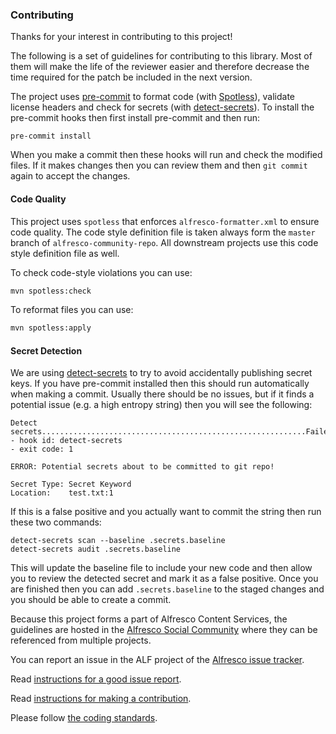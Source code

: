 ### Contributing
Thanks for your interest in contributing to this project!

The following is a set of guidelines for contributing to this library. Most of them will make the life of the reviewer easier and therefore decrease the time required for the patch be included in the next version.

The project uses [pre-commit](https://pre-commit.com/) to format code (with [Spotless](https://github.com/diffplug/spotless)), validate license headers and check for secrets (with [detect-secrets](https://github.com/Yelp/detect-secrets)). To install the pre-commit hooks then first install pre-commit and then run:
```shell
pre-commit install
```
When you make a commit then these hooks will run and check the modified files. If it makes changes then you can review them and then `git commit` again to accept the changes.

#### Code Quality
This project uses `spotless` that enforces `alfresco-formatter.xml` to ensure code quality. 
The code style definition file is taken always form the `master` branch of `alfresco-community-repo`. 
All downstream projects use this code style definition file as well. 

To check code-style violations you can use:
```bash
mvn spotless:check
```
To reformat files you can use:
```bash
mvn spotless:apply
```

#### Secret Detection

We are using [detect-secrets](https://github.com/Yelp/detect-secrets) to try to avoid accidentally publishing secret keys.
If you have pre-commit installed then this should run automatically when making a commit. Usually there should be no issues,
but if it finds a potential issue (e.g. a high entropy string) then you will see the following:

```shell
Detect secrets...........................................................Failed
- hook id: detect-secrets
- exit code: 1

ERROR: Potential secrets about to be committed to git repo!

Secret Type: Secret Keyword
Location:    test.txt:1
```

If this is a false positive and you actually want to commit the string then run these two commands:

```shell
detect-secrets scan --baseline .secrets.baseline
detect-secrets audit .secrets.baseline
```

This will update the baseline file to include your new code and then allow you to review the detected secret and mark it as a false positive.
Once you are finished then you can add `.secrets.baseline` to the staged changes and you should be able to create a commit.


Because this project forms a part of Alfresco Content Services, the guidelines are hosted in the [Alfresco Social Community](https://hub.alfresco.com/t5/alfresco-content-services-ecm/ct-p/ECM-software) where they can be referenced from multiple projects.

You can report an issue in the ALF project of the [Alfresco issue tracker](http://issues.alfresco.com).

Read [instructions for a good issue report](https://hub.alfresco.com/t5/alfresco-content-services-hub/reporting-an-issue/ba-p/289727).

Read [instructions for making a contribution](https://hub.alfresco.com/t5/alfresco-content-services-hub/alfresco-contribution-agreement/ba-p/293276).

Please follow [the coding standards](https://hub.alfresco.com/t5/alfresco-content-services-hub/coding-standards-for-alfresco-content-services/ba-p/290457).
